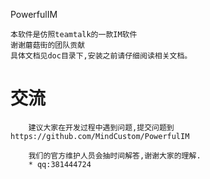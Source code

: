PowerfulIM
	
	本软件是仿照teamtalk的一款IM软件
	谢谢蘑菇街的团队贡献
	具体文档见doc目录下,安装之前请仔细阅读相关文档。
	
# 交流
		建议大家在开发过程中遇到问题,提交问题到https://github.com/MindCustom/PowerfulIM
		
		我们的官方维护人员会抽时间解答,谢谢大家的理解.
		* qq:381444724
